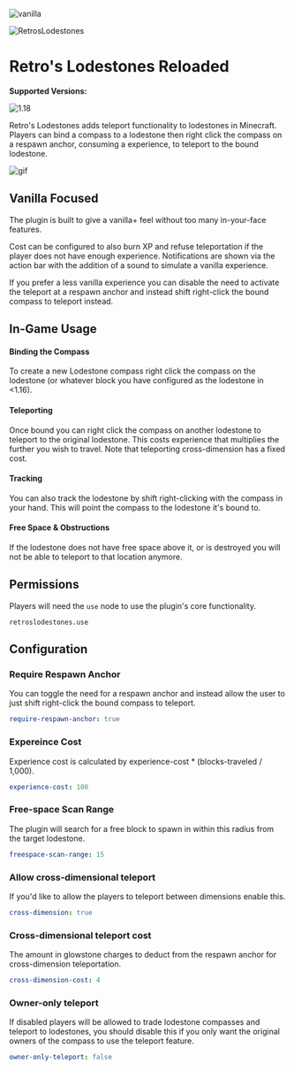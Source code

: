 ![vanilla](https://img.shields.io/badge/DESIGNED%20FOR-VANILLA+%20SERVERS-green?style=for-the-badge)

![RetrosLodestones](https://i.imgur.com/3g6y0vM.png)
# Retro's Lodestones Reloaded
**Supported Versions:**

![1.18](https://img.shields.io/badge/%201.18-SUPPORTED-green?style=for-the-badge)

Retro's Lodestones adds teleport functionality to lodestones in Minecraft.
Players can bind a compass to a lodestone then right click the compass on a respawn
anchor, consuming a experience, to teleport to the bound lodestone.

![gif](https://i.imgur.com/bUpsHXA.gif)

## Vanilla Focused

The plugin is built to give a vanilla+ feel without too many in-your-face features.

Cost can be configured to also burn XP and refuse teleportation if the player does
not have enough experience. Notifications are shown via the action bar with the
addition of a sound to simulate a vanilla experience.

If you prefer a less vanilla experience you can disable the need to activate the
teleport at a respawn anchor and instead shift right-click the bound compass to
teleport instead.

## In-Game Usage
#### Binding the Compass
To create a new Lodestone compass right click the compass on the lodestone (or whatever block
you have configured as the lodestone in <1.16).

#### Teleporting
Once bound you can right click the compass on another lodestone to teleport to the original lodestone.
This costs experience that multiplies the further you wish to travel. Note that
teleporting cross-dimension has a fixed cost.

#### Tracking
You can also track the lodestone by shift right-clicking with the compass in your hand.
 This will point the compass to the lodestone it's bound to.

#### Free Space & Obstructions
If the lodestone does not have free space above it, or is destroyed you will not
be able to teleport to that location anymore.

## Permissions
Players will need the `use` node to use the plugin's core functionality.
```
retroslodestones.use
```

## Configuration

### Require Respawn Anchor
You can toggle the need for a respawn anchor and instead allow the user to just
shift right-click the bound compass to teleport.
```yml
require-respawn-anchor: true
```

### Expereince Cost
Experience cost is calculated by experience-cost * (blocks-traveled / 1,000).
```yml
experience-cost: 100
```

### Free-space Scan Range
The plugin will search for a free block to spawn in within this radius from the
target lodestone.
```yml
freespace-scan-range: 15
```

### Allow cross-dimensional teleport
If you'd like to allow the players to teleport between dimensions enable this.
```yml
cross-dimension: true
```

### Cross-dimensional teleport cost
The amount in glowstone charges to deduct from the respawn anchor for
cross-dimension teleportation.
```yml
cross-dimension-cost: 4
```

### Owner-only teleport
If disabled players will be allowed to trade lodestone compasses and teleport to
lodestones, you should disable this if you only want the original owners
of the compass to use the teleport feature.
```yml
owner-only-teleport: false
```

